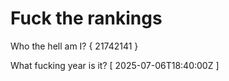 # Fuck the rankings

Who the hell am I?
{ 21742141 }

What fucking year is it?
[ 2025-07-06T18:40:00Z ]
